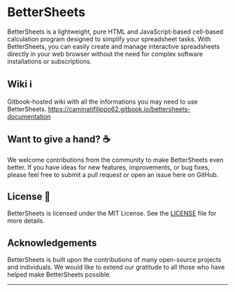 # BetterSheets

BetterSheets is a lightweight, pure HTML and JavaScript-based cell-based calculation program designed to simplify your spreadsheet tasks. With BetterSheets, you can easily create and manage interactive spreadsheets directly in your web browser without the need for complex software installations or subscriptions.

## Wiki ℹ️
Gitbook-hosted wiki with all the informations you may need to use BetterSheets. https://caminatifilippo62.gitbook.io/bettersheets-documentation

## Want to give a hand? ☕️

We welcome contributions from the community to make BetterSheets even better. If you have ideas for new features, improvements, or bug fixes, please feel free to submit a pull request or open an issue here on GitHub.

## License 💼

BetterSheets is licensed under the MIT License. See the [LICENSE](LICENSE) file for more details.

## Acknowledgements 

BetterSheets is built upon the contributions of many open-source projects and individuals. We would like to extend our gratitude to all those who have helped make BetterSheets possible.

---
